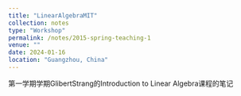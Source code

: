 ```yaml
---
title: "LinearAlgebraMIT"
collection: notes
type: "Workshop"
permalink: /notes/2015-spring-teaching-1
venue: ""
date: 2024-01-16
location: "Guangzhou, China"
---
```


第一学期学期GlibertStrang的Introduction to Linear Algebra课程的笔记

